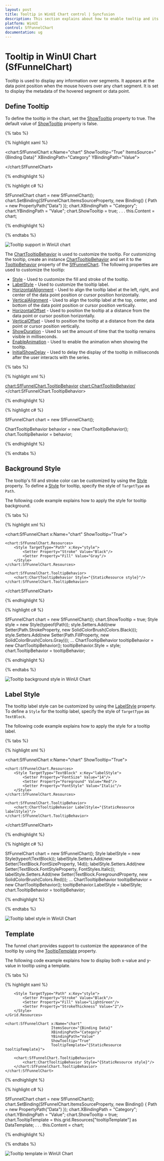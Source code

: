 ```yaml
---
layout: post
title: Tooltip in WinUI Chart control | Syncfusion
description: This section explains about how to enable tooltip and its customization in Syncfusion WinUI Chart (SfFunnelChart) control
platform: WinUI
control: SfFunnelChart
documentation: ug
---
```


# Tooltip in WinUI Chart (SfFunnelChart)

Tooltip is used to display any information over segments. It appears at the data point position when the mouse hovers over any chart segment. It is set to display the metadata of the hovered segment or data point.

## Define Tooltip

To define the tooltip in the chart, set the [ShowTooltip](https://help.syncfusion.com/cr/winui/Syncfusion.UI.Xaml.Charts.SfFunnelChart.html#Syncfusion_UI_Xaml_Charts_SfFunnelChart_ShowTooltip) property to true. The default value of [ShowTooltip](https://help.syncfusion.com/cr/winui/Syncfusion.UI.Xaml.Charts.SfFunnelChart.html#Syncfusion_UI_Xaml_Charts_SfFunnelChart_ShowTooltip) property is false.

{% tabs %}

{% highlight xaml %}

<chart:SfFunnelChart x:Name="chart" 
                ShowTooltip="True"
                ItemsSource="{Binding Data}" 
                XBindingPath="Category"
                YBindingPath="Value">          

</chart:SfFunnelChart>

{% endhighlight %}

{% highlight c# %}

SfFunnelChart chart = new SfFunnelChart();
chart.SetBinding(SfFunnelChart.ItemsSourceProperty, new Binding() { Path = new PropertyPath("Data") });
chart.XBindingPath = "Category";
chart.YBindingPath = "Value";
chart.ShowTooltip = true;
. . . 
this.Content = chart;

{% endhighlight %}

{% endtabs %}

![Tooltip support in WinUI chart](Tooltip_Images/winui-chart_tooltip.png)

The [ChartTooltipBehavior](https://help.syncfusion.com/cr/winui/Syncfusion.UI.Xaml.Charts.ChartTooltipBehavior.html) is used to customize the tooltip. For customizing the tooltip, create an instance [ChartTooltipBehavior](https://help.syncfusion.com/cr/winui/Syncfusion.UI.Xaml.Charts.ChartTooltipBehavior.html) and set it to the [TooltipBehavior](https://help.syncfusion.com/cr/winui/Syncfusion.UI.Xaml.Charts.ChartBase.html#Syncfusion_UI_Xaml_Charts_ChartBase_TooltipBehavior) property of the [SfFunnelChart](https://help.syncfusion.com/cr/winui/Syncfusion.UI.Xaml.Charts.SfFunnelChart.html). The following properties are used to customize the tooltip:

* [Style](https://help.syncfusion.com/cr/winui/Syncfusion.UI.Xaml.Charts.ChartTooltipBehavior.html#Syncfusion_UI_Xaml_Charts_ChartTooltipBehavior_Style) - Used to customize the fill and stroke of the tooltip.
* [LabelStyle](https://help.syncfusion.com/cr/winui/Syncfusion.UI.Xaml.Charts.ChartTooltipBehavior.html#Syncfusion_UI_Xaml_Charts_ChartTooltipBehavior_LabelStyle) - Used to customize the tooltip label.
* [HorizontalAlignment](https://help.syncfusion.com/cr/winui/Syncfusion.UI.Xaml.Charts.ChartTooltipBehavior.html#Syncfusion_UI_Xaml_Charts_ChartTooltipBehavior_HorizontalAlignment) - Used to align the tooltip label at the left, right, and center of the data point position or cursor position horizontally.
* [VerticalAlignment](https://help.syncfusion.com/cr/winui/Syncfusion.UI.Xaml.Charts.ChartTooltipBehavior.html#Syncfusion_UI_Xaml_Charts_ChartTooltipBehavior_VerticalAlignment) - Used to align the tooltip label at the top, center, and bottom of the data point position or cursor position vertically.
* [HorizontalOffset](https://help.syncfusion.com/cr/winui/Syncfusion.UI.Xaml.Charts.ChartTooltipBehavior.html#Syncfusion_UI_Xaml_Charts_ChartTooltipBehavior_HorizontalOffset) - Used to position the tooltip at a distance from the data point or cursor position horizontally.
* [VerticalOffset](https://help.syncfusion.com/cr/winui/Syncfusion.UI.Xaml.Charts.ChartTooltipBehavior.html#Syncfusion_UI_Xaml_Charts_ChartTooltipBehavior_VerticalOffset) - Used to position the tooltip at a distance from the data point or cursor position vertically.
* [ShowDuration](https://help.syncfusion.com/cr/winui/Syncfusion.UI.Xaml.Charts.ChartTooltipBehavior.html#Syncfusion_UI_Xaml_Charts_ChartTooltipBehavior_ShowDuration) - Used to set the amount of time that the tooltip remains visible in milliseconds.
* [EnableAnimation](https://help.syncfusion.com/cr/winui/Syncfusion.UI.Xaml.Charts.ChartTooltipBehavior.html#Syncfusion_UI_Xaml_Charts_ChartTooltipBehavior_EnableAnimation) - Used to enable the animation when showing the tooltip.
* [InitialShowDelay](https://help.syncfusion.com/cr/winui/Syncfusion.UI.Xaml.Charts.ChartTooltipBehavior.html#Syncfusion_UI_Xaml_Charts_ChartTooltipBehavior_InitialShowDelay) - Used to delay the display of the tooltip in milliseconds after the user interacts with the series.

{% tabs %}

{% highlight xml %}

<chart:SfFunnelChart.TooltipBehavior>
    <chart:ChartTooltipBehavior/>
</chart:SfFunnelChart.TooltipBehavior>

{% endhighlight %}

{% highlight c# %}

SfFunnelChart chart = new SfFunnelChart();

ChartTooltipBehavior behavior = new ChartTooltipBehavior();
chart.TooltipBehavior = behavior;

{% endhighlight %}

{% endtabs %}

## Background Style

The tooltip's fill and stroke color can be customized by using the [Style](https://help.syncfusion.com/cr/winui/Syncfusion.UI.Xaml.Charts.ChartTooltipBehavior.html#Syncfusion_UI_Xaml_Charts_ChartTooltipBehavior_Style) property. To define a [Style](https://help.syncfusion.com/cr/winui/Syncfusion.UI.Xaml.Charts.ChartTooltipBehavior.html#Syncfusion_UI_Xaml_Charts_ChartTooltipBehavior_Style) for tooltip, specify the style of `TargetType` as `Path`.

The following code example explains how to apply the style for tooltip background.

{% tabs %}

{% highlight xml %}

<chart:SfFunnelChart x:Name="chart" ShowTooltip="True">

    <chart:SfFunnelChart.Resources>
        <Style TargetType="Path" x:Key="style">
            <Setter Property="Stroke" Value="Black"/>
            <Setter Property="Fill" Value="Gray"/>
        </Style>
    </chart:SfFunnelChart.Resources>

    <chart:SfFunnelChart.TooltipBehavior>
        <chart:ChartTooltipBehavior Style="{StaticResource style}"/>
    </chart:SfFunnelChart.TooltipBehavior>

</chart:SfFunnelChart>

{% endhighlight %}

{% highlight c# %}

SfFunnelChart chart = new SfFunnelChart();
chart.ShowTooltip = true;
Style style = new Style(typeof(Path));
style.Setters.Add(new Setter(Path.StrokeProperty, new SolidColorBrush(Colors.Black)));
style.Setters.Add(new Setter(Path.FillProperty, new SolidColorBrush(Colors.Gray)));
...
ChartTooltipBehavior tooltipBehavior = new ChartTooltipBehavior();
tooltipBehavior.Style = style;
chart.TooltipBehavior = tooltipBehavior;

{% endhighlight %}

{% endtabs %}

![Tooltip background style in WinUI Chart](Tooltip_Images/winui-chart_tooltip_background.png)

## Label Style

The tooltip label style can be customized by using the [LabelStyle](https://help.syncfusion.com/cr/winui/Syncfusion.UI.Xaml.Charts.ChartTooltipBehavior.html#Syncfusion_UI_Xaml_Charts_ChartTooltipBehavior_LabelStyle) property. To define a `Style` for the tooltip label, specify the style of `TargetType` as `TextBlock`.

The following code example explains how to apply the style for a tooltip label.

{% tabs %}

{% highlight xml %}

<chart:SfFunnelChart x:Name="chart" ShowTooltip="True">

    <chart:SfFunnelChart.Resources>
        <Style TargetType="TextBlock" x:Key="labelStyle">
            <Setter Property="FontSize" Value="14"/>
            <Setter Property="Foreground" Value="Red"/>
            <Setter Property="FontStyle" Value="Italic"/>
        </Style>
    </chart:SfFunnelChart.Resources>

    <chart:SfFunnelChart.TooltipBehavior>
        <chart:ChartTooltipBehavior LabelStyle="{StaticResource labelStyle}"/>
    </chart:SfFunnelChart.TooltipBehavior>

</chart:SfFunnelChart>

{% endhighlight %}

{% highlight c# %}

SfFunnelChart chart = new SfFunnelChart();
Style labelStyle = new Style(typeof(TextBlock));
labelStyle.Setters.Add(new Setter(TextBlock.FontSizeProperty, 14d));
labelStyle.Setters.Add(new Setter(TextBlock.FontStyleProperty, FontStyles.Italic));
labelStyle.Setters.Add(new Setter(TextBlock.ForegroundProperty, new SolidColorBrush(Colors.Red)));
...
ChartTooltipBehavior tooltipBehavior = new ChartTooltipBehavior();
tooltipBehavior.LabelStyle = labelStyle;
chart.TooltipBehavior = tooltipBehavior;

{% endhighlight %}

{% endtabs %}

![Tooltip label style in WinUI Chart](Tooltip_Images/winui-chart_tooltip_label_style.png)

## Template

The funnel chart provides support to customize the appearance of the tooltip by using the [TooltipTemplate](https://help.syncfusion.com/cr/winui/Syncfusion.UI.Xaml.Charts.SfFunnelChart.html#Syncfusion_UI_Xaml_Charts_SfFunnelChart_TooltipTemplate) property. 

The following code example explains how to display both x-value and y-value in tooltip using a template.

{% tabs %}

{% highlight xaml %}

<Grid x:Name="grid">
    <Grid.Resources>
        <DataTemplate x:Key="tooltipTemplate">
            <StackPanel Orientation="Horizontal">
                <TextBlock Text="{Binding Item.Category}" Foreground="Black" FontWeight="Medium" FontSize="12" HorizontalAlignment="Center" VerticalAlignment="Center"/>
                <TextBlock Text=" : " Foreground="Black" FontWeight="Medium" FontSize="12" HorizontalAlignment="Center" VerticalAlignment="Center"/>
                <TextBlock Text="{Binding Item.Value}" Foreground="Black" FontWeight="Medium" FontSize="12" HorizontalAlignment="Center" VerticalAlignment="Center"/>
            </StackPanel>
        </DataTemplate>

        <Style TargetType="Path" x:Key="style">
            <Setter Property="Stroke" Value="Black"/>
            <Setter Property="Fill" Value="LightGreen"/>
            <Setter Property="StrokeThickness" Value="2"/>
        </Style>
    </Grid.Resources>

    <chart:SfFunnelChart x:Name="chart"
                         ItemsSource="{Binding Data}" 
                         XBindingPath="Category"  
                         YBindingPath="Value" 
                         ShowTooltip="True"
                         TooltipTemplate="{StaticResource tooltipTemplate}">

        <chart:SfFunnelChart.TooltipBehavior>
            <chart:ChartTooltipBehavior Style="{StaticResource style}"/>
        </chart:SfFunnelChart.TooltipBehavior>
    </chart:SfFunnelChart>
</Grid>

{% endhighlight %}

{% highlight c# %}

SfFunnelChart chart = new SfFunnelChart();
chart.SetBinding(SfFunnelChart.ItemsSourceProperty, new Binding() { Path = new PropertyPath("Data") });
chart.XBindingPath = "Category";
chart.YBindingPath = "Value";
chart.ShowTooltip = true;
chart.TooltipTemplate = this.grid.Resources["tooltipTemplate"] as DataTemplate;
. . .
this.Content = chart;
        
{% endhighlight %}

{% endtabs %}

![Tooltip template in WinUI Chart](Tooltip_Images/winui-chart_tooltip_template.png)
